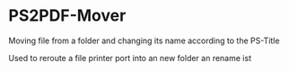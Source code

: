 # PS2PDF-Mover
Moving file from a folder and changing its name according to the PS-Title

Used to reroute a file printer port into an new folder an rename ist
